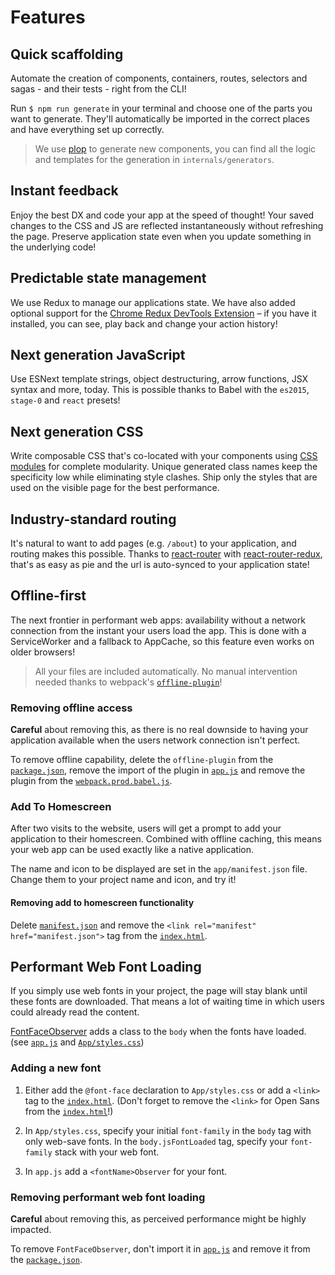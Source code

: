 # Features

## Quick scaffolding

Automate the creation of components, containers, routes, selectors and sagas -
and their tests - right from the CLI!

Run `$ npm run generate` in your terminal and choose one of the parts you want
to generate. They'll automatically be imported in the correct places and have
everything set up correctly.

> We use [plop] to generate new components, you can find all the logic and
templates for the generation in `internals/generators`.

[plop]: https://github.com/amwmedia/plop

## Instant feedback

Enjoy the best DX and code your app at the speed of thought! Your saved changes
to the CSS and JS are reflected instantaneously without refreshing the page.
Preserve application state even when you update something in the underlying code!

## Predictable state management

We use Redux to manage our applications state. We have also added optional
support for the [Chrome Redux DevTools Extension] – if you have it installed,
you can see, play back and change your action history!

[Chrome Redux DevTools Extension]: https://chrome.google.com/webstore/detail/redux-devtools/lmhkpmbekcpmknklioeibfkpmmfibljd

## Next generation JavaScript

Use ESNext template strings, object destructuring, arrow functions, JSX syntax
and more, today. This is possible thanks to Babel with the `es2015`, `stage-0`
and `react` presets!

## Next generation CSS

Write composable CSS that's co-located with your components using [CSS modules]
for complete modularity. Unique generated class names keep the specificity low
while eliminating style clashes. Ship only the styles that are used on the
visible page for the best performance.

[CSS modules]: ../css/css-modules.md

## Industry-standard routing

It's natural to want to add pages (e.g. `/about`) to your application, and
routing makes this possible. Thanks to [react-router] with [react-router-redux],
that's as easy as pie and the url is auto-synced to your application state!

[react-router]: https://github.com/reactjs/react-router
[react-router-redux]: https://github.com/reactjs/react-router-redux

## Offline-first

The next frontier in performant web apps: availability without a network
connection from the instant your users load the app. This is done with a
ServiceWorker and a fallback to AppCache, so this feature even works on older
browsers!

> All your files are included automatically. No manual intervention needed
thanks to webpack's [`offline-plugin`](https://github.com/NekR/offline-plugin)!

### Removing offline access

**Careful** about removing this, as there is no real downside to having your
application available when the users network connection isn't perfect.

To remove offline capability, delete the `offline-plugin` from the
[`package.json`](package.json), remove the import of the plugin in
[`app.js`](app/js/app.js) and remove the plugin from the
[`webpack.prod.babel.js`](webpack/webpack.prod.babel.js).

### Add To Homescreen

After two visits to the website, users will get a prompt to add your application
to their homescreen. Combined with offline caching, this means your web app can
be used exactly like a native application.

The name and icon to be displayed are set in the `app/manifest.json` file.
Change them to your project name and icon, and try it!

#### Removing add to homescreen functionality

Delete [`manifest.json`](app/manifest.json) and remove the
`<link rel="manifest" href="manifest.json">` tag from the
[`index.html`](../../app/index.html).

## Performant Web Font Loading

If you simply use web fonts in your project, the page will stay blank until
these fonts are downloaded. That means a lot of waiting time in which users
could already read the content.

[FontFaceObserver](https://github.com/bramstein/fontfaceobserver) adds a class
to the `body` when the fonts have loaded. (see [`app.js`](../../app/app.js#L29-L39)
and [`App/styles.css`](../../app/containers/App/styles.css))

### Adding a new font

1. Either add the `@font-face` declaration to `App/styles.css` or add a `<link>`
tag to the [`index.html`](app/index.html). (Don't forget to remove the `<link>`
for Open Sans from the [`index.html`](app/index.html)!)

2. In `App/styles.css`, specify your initial `font-family` in the `body` tag
with only web-save fonts. In the `body.jsFontLoaded` tag, specify your
`font-family` stack with your web font.

3. In `app.js` add a `<fontName>Observer` for your font.

### Removing performant web font loading

**Careful** about removing this, as perceived performance might be highly impacted.

To remove `FontFaceObserver`, don't import it in [`app.js`](app/js/app.js) and
remove it from the [`package.json`](package.json).
